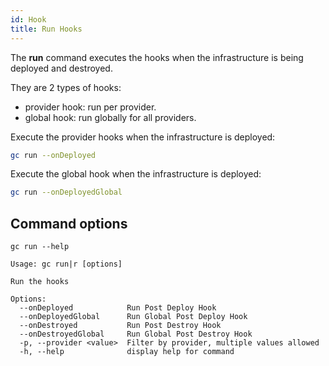 ```yaml
---
id: Hook
title: Run Hooks
---
```


The **run** command executes the hooks when the infrastructure is being deployed and destroyed.

They are 2 types of hooks:

- provider hook: run per provider.
- global hook: run globally for all providers.

Execute the provider hooks when the infrastructure is deployed:

```sh
gc run --onDeployed
```

Execute the global hook when the infrastructure is deployed:

```sh
gc run --onDeployedGlobal
```

## Command options

```
gc run --help
```

```
Usage: gc run|r [options]

Run the hooks

Options:
  --onDeployed            Run Post Deploy Hook
  --onDeployedGlobal      Run Global Post Deploy Hook
  --onDestroyed           Run Post Destroy Hook
  --onDestroyedGlobal     Run Global Post Destroy Hook
  -p, --provider <value>  Filter by provider, multiple values allowed
  -h, --help              display help for command
```
